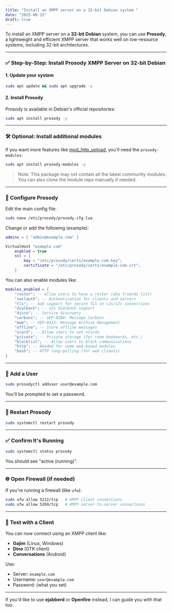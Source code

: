 ```yaml
---
title: "Install an XMPP server on a 32-bit Debian system "
date: "2025-08-15"
draft: true
---
```


To install an XMPP server on a **32-bit Debian** system, you can use **Prosody**, a lightweight and efficient XMPP server that works well on low-resource systems, including 32-bit architectures.

---

### ✅ Step-by-Step: Install Prosody XMPP Server on 32-bit Debian

#### 1. **Update your system**

```bash
sudo apt update && sudo apt upgrade -y
```

#### 2. **Install Prosody**

Prosody is available in Debian's official repositories:

```bash
sudo apt install prosody -y
```

---

### 🛠️ Optional: Install additional modules

If you want more features like [mod\_http\_upload](https://modules.prosody.im/mod_http_upload.html), you'll need the `prosody-modules`:

```bash
sudo apt install prosody-modules -y
```

> Note: This package may not contain all the latest community modules. You can also clone the module repo manually if needed.

---

### 🔧 Configure Prosody

Edit the main config file:

```bash
sudo nano /etc/prosody/prosody.cfg.lua
```

Change or add the following (example):

```lua
admins = { "admin@example.com" }

VirtualHost "example.com"
    enabled = true
    ssl = {
        key = "/etc/prosody/certs/example.com.key";
        certificate = "/etc/prosody/certs/example.com.crt";
    }
```

You can also enable modules like:

```lua
modules_enabled = {
    "roster"; -- Allow users to have a roster (aka friends list)
    "saslauth"; -- Authentication for clients and servers
    "tls"; -- Add support for secure TLS on c2s/s2s connections
    "dialback"; -- s2s dialback support
    "disco"; -- Service discovery
    "carbons"; -- XEP-0280: Message Carbons
    "mam"; -- XEP-0313: Message Archive Management
    "offline"; -- Store offline messages
    "vcard"; -- Allow users to set vCards
    "private"; -- Private storage (for room bookmarks, etc.)
    "blocklist"; -- Allow users to block communications
    "http"; -- Needed for some web-based modules
    "bosh"; -- HTTP long-polling (for web clients)
}
```

---

### 👤 Add a User

```bash
sudo prosodyctl adduser user@example.com
```

You'll be prompted to set a password.

---

### 🔄 Restart Prosody

```bash
sudo systemctl restart prosody
```

---

### ✅ Confirm It's Running

```bash
sudo systemctl status prosody
```

You should see "active (running)".

---

### 🌐 Open Firewall (if needed)

If you're running a firewall (like `ufw`):

```bash
sudo ufw allow 5222/tcp   # XMPP client connections
sudo ufw allow 5269/tcp   # XMPP server-to-server connections
```

---

### 🧪 Test with a Client

You can now connect using an XMPP client like:

* **Gajim** (Linux, Windows)
* **Dino** (GTK client)
* **Conversations** (Android)

Use:

* Server: `example.com`
* Username: `user@example.com`
* Password: (what you set)

---

If you'd like to use **ejabberd** or **Openfire** instead, I can guide you with that too.


